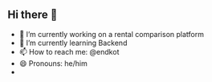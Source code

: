## Hi there 👋
- 🔭 I’m currently working on a rental comparison platform
- 🌱 I’m currently learning Backend
- 📫 How to reach me: @endkot
- 😄 Pronouns: he/him
- 

